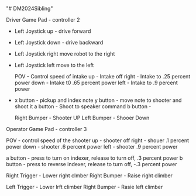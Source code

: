 "# DM2024Sibling" 

Driver Game Pad - controller 2

- Left Joystick up - drive forward 
- Left Joystick down - drive backward
- Left Joystick right move robot to the right 
- Left Joystick left move to the left

  POV - Control speed of intake
   up - Intake off
   right - Intake to .25 percent power
   down - Intake t0 .65 percent power
   left - Intake to .9 percent power

- x button - pickup and index note
  y button - move note to shooter and shoot it
  a button - Shoot to speaker command
  b button - 

  Right Bumper - Shooter UP
  Left Bumper - Shooer Down

Operator Game Pad - controller 3

POV - control speed of the shooter
  up - shooter off
  right - shouer .1 percent power
  down - shooter .6 percent power
  left - shooter .9 percent power

a button - press to turn on indexer, release to turn off, .3 percent power
b button - press to reverse indexer, release to turn off, -.3 percent power

Right Trigger - Lower right clmber
Right Bumper - Raise right climber

Left Trigger - Lower lrft climber
Right Bumper - Rasie left climber

